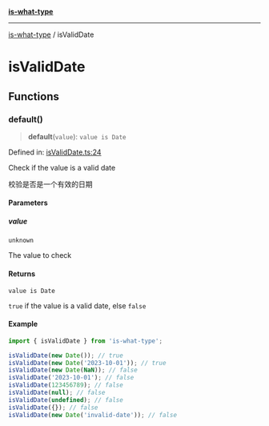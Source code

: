 [**is-what-type**](index.md)

***

[is-what-type](modules.md) / isValidDate

# isValidDate

## Functions

### default()

> **default**(`value`): `value is Date`

Defined in: [isValidDate.ts:24](https://github.com/fengxinming/is-what-type/blob/b8637cab33d631a672cfc558f39e82fe4f36481a/src/isValidDate.ts#L24)

Check if the value is a valid date

校验是否是一个有效的日期

#### Parameters

##### value

`unknown`

The value to check

#### Returns

`value is Date`

`true` if the value is a valid date, else `false`

#### Example

```js
import { isValidDate } from 'is-what-type';

isValidDate(new Date()); // true
isValidDate(new Date('2023-10-01')); // true
isValidDate(new Date(NaN)); // false
isValidDate('2023-10-01'); // false
isValidDate(123456789); // false
isValidDate(null); // false
isValidDate(undefined); // false
isValidDate({}); // false
isValidDate(new Date('invalid-date')); // false
```
